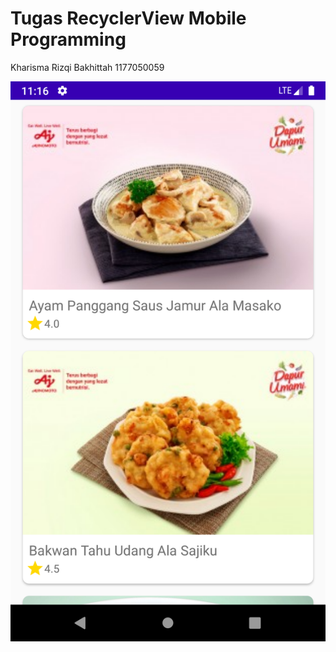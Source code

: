 # Tugas RecyclerView Mobile Programming

Kharisma Rizqi Bakhittah
1177050059

![App overview](https://github.com/kharismarizqii/resep-resep-an/blob/main/Screenshot_1606320988.png?raw=true)
